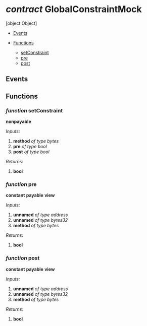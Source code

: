 # *contract* GlobalConstraintMock
[object Object]

- [Events](#events)

- [Functions](#functions)
    - [setConstraint](#function-setconstraint)
    - [pre](#function-pre)
    - [post](#function-post)

## Events

## Functions
### *function* setConstraint
**nonpayable**

*Inputs:*
1. **method** *of type bytes*
2. **pre** *of type bool*
3. **post** *of type bool*

*Returns:*
1. **bool**

### *function* pre
**constant**
**payable**
**view**

*Inputs:*
1. **unnamed** *of type address*
2. **unnamed** *of type bytes32*
3. **method** *of type bytes*

*Returns:*
1. **bool**

### *function* post
**constant**
**payable**
**view**

*Inputs:*
1. **unnamed** *of type address*
2. **unnamed** *of type bytes32*
3. **method** *of type bytes*

*Returns:*
1. **bool**

